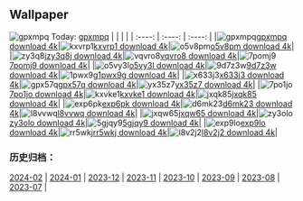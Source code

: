 ## Wallpaper
![gpxmpq](https://w.wallhaven.cc/full/gp/wallhaven-gpxmpq.jpg) Today: [gpxmpq](https://th.wallhaven.cc/small/gp/gpxmpq.jpg)
|      |      |      |
| :----: | :----: | :----: |
|![gpxmpq](https://th.wallhaven.cc/small/gp/gpxmpq.jpg)[gpxmpq download 4k](https://wallhaven.cc/w/gpxmpq)|![kxvrp1](https://th.wallhaven.cc/small/kx/kxvrp1.jpg)[kxvrp1 download 4k](https://wallhaven.cc/w/kxvrp1)|![o5v8pm](https://th.wallhaven.cc/small/o5/o5v8pm.jpg)[o5v8pm download 4k](https://wallhaven.cc/w/o5v8pm)|
|![zy3q8j](https://th.wallhaven.cc/small/zy/zy3q8j.jpg)[zy3q8j download 4k](https://wallhaven.cc/w/zy3q8j)|![vqvro8](https://th.wallhaven.cc/small/vq/vqvro8.jpg)[vqvro8 download 4k](https://wallhaven.cc/w/vqvro8)|![7pomj9](https://th.wallhaven.cc/small/7p/7pomj9.jpg)[7pomj9 download 4k](https://wallhaven.cc/w/7pomj9)|
|![o5vy3l](https://th.wallhaven.cc/small/o5/o5vy3l.jpg)[o5vy3l download 4k](https://wallhaven.cc/w/o5vy3l)|![9d7z3w](https://th.wallhaven.cc/small/9d/9d7z3w.jpg)[9d7z3w download 4k](https://wallhaven.cc/w/9d7z3w)|![1pwx9g](https://th.wallhaven.cc/small/1p/1pwx9g.jpg)[1pwx9g download 4k](https://wallhaven.cc/w/1pwx9g)|
|![x633j3](https://th.wallhaven.cc/small/x6/x633j3.jpg)[x633j3 download 4k](https://wallhaven.cc/w/x633j3)|![gpx57q](https://th.wallhaven.cc/small/gp/gpx57q.jpg)[gpx57q download 4k](https://wallhaven.cc/w/gpx57q)|![yx35z7](https://th.wallhaven.cc/small/yx/yx35z7.jpg)[yx35z7 download 4k](https://wallhaven.cc/w/yx35z7)|
|![7po1jo](https://th.wallhaven.cc/small/7p/7po1jo.jpg)[7po1jo download 4k](https://wallhaven.cc/w/7po1jo)|![kxvke1](https://th.wallhaven.cc/small/kx/kxvke1.jpg)[kxvke1 download 4k](https://wallhaven.cc/w/kxvke1)|![jxqk85](https://th.wallhaven.cc/small/jx/jxqk85.jpg)[jxqk85 download 4k](https://wallhaven.cc/w/jxqk85)|
|![exp6pk](https://th.wallhaven.cc/small/ex/exp6pk.jpg)[exp6pk download 4k](https://wallhaven.cc/w/exp6pk)|![d6mk23](https://th.wallhaven.cc/small/d6/d6mk23.jpg)[d6mk23 download 4k](https://wallhaven.cc/w/d6mk23)|![l8vvwq](https://th.wallhaven.cc/small/l8/l8vvwq.jpg)[l8vvwq download 4k](https://wallhaven.cc/w/l8vvwq)|
|![jxqw65](https://th.wallhaven.cc/small/jx/jxqw65.jpg)[jxqw65 download 4k](https://wallhaven.cc/w/jxqw65)|![zy3olo](https://th.wallhaven.cc/small/zy/zy3olo.jpg)[zy3olo download 4k](https://wallhaven.cc/w/zy3olo)|![5gjqy9](https://th.wallhaven.cc/small/5g/5gjqy9.jpg)[5gjqy9 download 4k](https://wallhaven.cc/w/5gjqy9)|
|![exp9lo](https://th.wallhaven.cc/small/ex/exp9lo.jpg)[exp9lo download 4k](https://wallhaven.cc/w/exp9lo)|![rr5wkj](https://th.wallhaven.cc/small/rr/rr5wkj.jpg)[rr5wkj download 4k](https://wallhaven.cc/w/rr5wkj)|![l8v2j2](https://th.wallhaven.cc/small/l8/l8v2j2.jpg)[l8v2j2 download 4k](https://wallhaven.cc/w/l8v2j2)|

### 历史归档：
[2024-02](https://github.com/april-projects/april-wallpaper/tree/main/picture/2024-02/) | [2024-01](https://github.com/april-projects/april-wallpaper/tree/main/picture/2024-01/) | [2023-12](https://github.com/april-projects/april-wallpaper/tree/main/picture/2023-12/) | [2023-11](https://github.com/april-projects/april-wallpaper/tree/main/picture/2023-11/) | [2023-10](https://github.com/april-projects/april-wallpaper/tree/main/picture/2023-10/) | [2023-09](https://github.com/april-projects/april-wallpaper/tree/main/picture/2023-09/) | [2023-08](https://github.com/april-projects/april-wallpaper/tree/main/picture/2023-08/) | [2023-07](https://github.com/april-projects/april-wallpaper/tree/main/picture/2023-07/) | 
